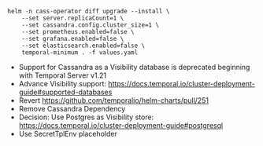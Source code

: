 ```
helm -n cass-operator diff upgrade --install \
    --set server.replicaCount=1 \
    --set cassandra.config.cluster_size=1 \
    --set prometheus.enabled=false \
    --set grafana.enabled=false \
    --set elasticsearch.enabled=false \
    temporal-minimum . -f values.yaml
```
- Support for Cassandra as a Visibility database is deprecated beginning with Temporal Server v1.21
- Advance Visibility support: https://docs.temporal.io/cluster-deployment-guide#supported-databases
- Revert https://github.com/temporalio/helm-charts/pull/251
- Remove Cassandra Dependency
- Decision: Use Postgres as Visibility store: https://docs.temporal.io/cluster-deployment-guide#postgresql
- Use SecretTplEnv placeholder